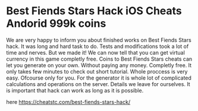 # Best Fiends Stars Hack iOS Cheats Andorid 999k coins

We are very happy to inform you about finished works on Best Fiends Stars hack. It was long and hard task to do. Tests and modifications took a lot of time and nerves. But we made it! We can now tell that you can get virtual currency in this game completly free. Coins to Best Fiends Stars cheats can let you generate on your own. Without paying any money. Completly free. It only takes few minutes to check out short tutorial.
Whole proccess is very easy. Ofcourse only for you. For the generator it is whole lot of complicated calculations and operations on the server. Details we leave for ourselves.  It is important that hack can work as long as it is possible.

here https://cheatstc.com/best-fiends-stars-hack/
